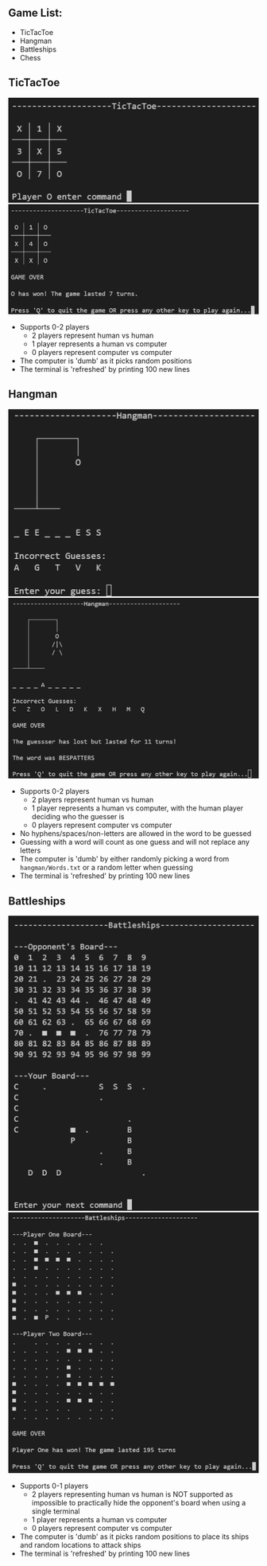 ## Game List:
* TicTacToe
* Hangman
* Battleships
* Chess

## TicTacToe
<p align="center">
 <img src="https://github.com/J-Afzal/Terminal-Games/blob/master/tictactoe/TicTacToe%20Playing.png">
 <img src="https://github.com/J-Afzal/Terminal-Games/blob/master/tictactoe/TicTacToe%20Game%20Over.png">
</p>

* Supports 0-2 players
  * 2 players represent human vs human
  * 1 player represents a human vs computer
  * 0 players represent computer vs computer
* The computer is 'dumb' as it picks random positions
* The terminal is 'refreshed' by printing 100 new lines

## Hangman
<p align="center">
 <img src="https://github.com/J-Afzal/Terminal-Games/blob/master/hangman/Hangman%20Playing.png">
 <img src="https://github.com/J-Afzal/Terminal-Games/blob/master/hangman/Hangman%20Game%20Over.png">
</p>

* Supports 0-2 players
  * 2 players represent human vs human
  * 1 player represents a human vs computer, with the human player deciding who the guesser is
  * 0 players represent computer vs computer
* No hyphens/spaces/non-letters are allowed in the word to be guessed
* Guessing with a word will count as one guess and will not replace any letters
* The computer is 'dumb' by either randomly picking a word from `hangman/Words.txt` or a random letter when guessing
* The terminal is 'refreshed' by printing 100 new lines

## Battleships
<p align="center">
 <img src="https://github.com/J-Afzal/Terminal-Games/blob/master/battleships/Battleships%20Playing.png">
 <img src="https://github.com/J-Afzal/Terminal-Games/blob/master/battleships/Battleships%20Game%20Over.png">
</p>

* Supports 0-1 players
  * 2 players representing human vs human is NOT supported as impossible to practically hide the opponent's board when using a single terminal
  * 1 player represents a human vs computer
  * 0 players represent computer vs computer
* The computer is 'dumb' as it picks random positions to place its ships and random locations to attack ships
* The terminal is 'refreshed' by printing 100 new lines
